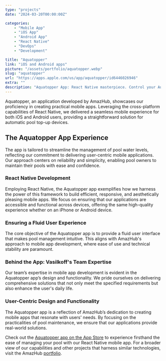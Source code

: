```yaml
---
type: "projects"
date: "2024-03-20T00:00:00Z"

categories: 
    - "Mobile App"
    - "iOS App"
    - "Android App"
    - "React Native"
    - "DevOps"
    - "Development"

title: "Aquatopper"
link: "iOS and Android apps"
picture: "/assets/portfolio/aquatopper.webp"
slug: "aquatopper"
url: "https://apps.apple.com/us/app/aquatopper/id6446026946"
extra: ""
description: "Aquatopper App: React Native masterpiece. Control your Automatic Pool Top-Up Device seamlessly. Dive into innovation with our cutting-edge mobile application."
---
```

Aquatopper, an application developed by AmazHub, showcases our proficiency in creating practical mobile apps. Leveraging the cross-platform capabilities of React Native, we delivered a seamless mobile experience for both iOS and Android users, providing a straightforward solution for automatic pool top-up devices.

## The Aquatopper App Experience
The app is tailored to streamline the management of pool water levels, reflecting our commitment to delivering user-centric mobile applications. Our approach centers on reliability and simplicity, enabling pool owners to maintain their pools with ease and confidence.

### React Native Development
Employing React Native, the Aquatopper app exemplifies how we harness the power of this framework to build efficient, responsive, and aesthetically pleasing mobile apps. We focus on ensuring that our applications are accessible and functional across devices, offering the same high-quality experience whether on an iPhone or Android device.

### Ensuring a Fluid User Experience
The core objective of the Aquatopper app is to provide a fluid user interface that makes pool management intuitive. This aligns with AmazHub's approach to mobile app development, where ease of use and technical stability are paramount.

### Behind the App: Vasilkoff's Team Expertise
Our team’s expertise in mobile app development is evident in the Aquatopper app’s design and functionality. We pride ourselves on delivering comprehensive solutions that not only meet the specified requirements but also enhance the user's daily life.

### User-Centric Design and Functionality
The Aquatopper app is a reflection of AmazHub’s dedication to creating mobile apps that resonate with users' needs. By focusing on the practicalities of pool maintenance, we ensure that our applications provide real-world solutions.

Check out the [Aquatopper app on the App Store](https://apps.apple.com/us/app/aquatopper/id6446026946) to experience firsthand the ease of managing your pool with our React Native mobile app. For a broader view of our capabilities and other projects that harness similar technologies, visit the AmazHub [portfolio](https://vasilkoff.com/our-projects).